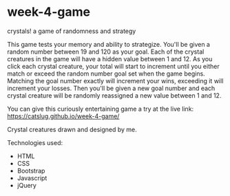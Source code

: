 # week-4-game
crystals! a game of randomness and strategy

This game tests your memory and ability to strategize. You'll be given a random number between 19 and 120 as your goal. Each of the crystal creatures in the game will have a hidden value between 1 and 12. As you click each crystal creature, your total will start to increment until you either match or exceed the random number goal set when the game begins. Matching the goal number exactly will increment your wins, exceeding it will increment your losses. Then you'll be given a new goal number and each crystal creature will be randomly reassigned a new value between 1 and 12.

You can give this curiously entertaining game a try at the live link: https://catslug.github.io/week-4-game/

Crystal creatures drawn and designed by me.

Technologies used: 
   * HTML
   * CSS
   * Bootstrap
   * Javascript
   * jQuery
